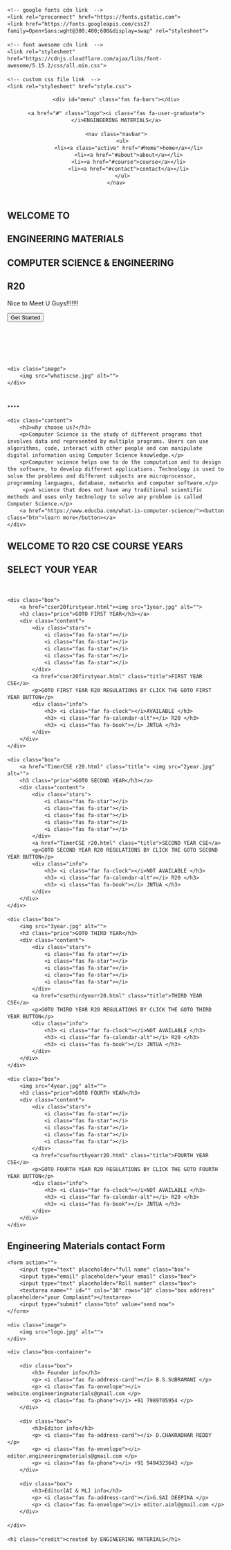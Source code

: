 <!DOCTYPE html>
<html lang="en">
<head>
    <meta charset="UTF-8">
    <meta name="viewport" content="width=device-width, initial-scale=1.0">
    <title>ENGINEERING MATERIALS CSE </title>

    <!-- google fonts cdn link  -->
    <link rel="preconnect" href="https://fonts.gstatic.com">
    <link href="https://fonts.googleapis.com/css2?family=Open+Sans:wght@300;400;600&display=swap" rel="stylesheet">

    <!-- font awesome cdn link  -->
    <link rel="stylesheet" href="https://cdnjs.cloudflare.com/ajax/libs/font-awesome/5.15.2/css/all.min.css">

    <!-- custom css file link  -->
    <link rel="stylesheet" href="style.css">
<link rel="icon" href="img.gif" type="image/gif" sizes="16x16">

</head>
<body>
   
<!-- header section starts  -->

<header>

    <div id="menu" class="fas fa-bars"></div>

    <a href="#" class="logo"><i class="fas fa-user-graduate"></i>ENGINEERING MATERIALS</a>

    <nav class="navbar">
        <ul>
            <li><a class="active" href="#home">home</a></li>
            <li><a href="#about">about</a></li>
            <li><a href="#course">course</a></li>
            <li><a href="#contact">contact</a></li>
        </ul>
    </nav>


</header>

<!-- header section ends -->


<!-- home section starts  -->

<section class="home" id="home">
<h1><i class="fas fa-user-graduate"></i>WELCOME TO</h1>
    <h1>ENGINEERING MATERIALS</h1>
	 <h1>COMPUTER SCIENCE & ENGINEERING</h1>
	 <h1>R20</h1>

<p> Nice to Meet U Guys!!!!!!!</p>
    <a href="#course"><button class="btn">Get Started</button></a>

</section>
<br/><br/><br/><br/><br/>
<!-- home section ends -->

<!-- about section starts  -->

<section class="about" id="about">

    <div class="image">
        <img src="whatiscse.jpg" alt="">
    </div>
<h1>....</h1>

    <div class="content">
        <h3>why choose us?</h3>
        <p>Computer Science is the study of different programs that involves data and represented by multiple programs. Users can use algorithms, code, interact with other people and can manipulate digital information using Computer Science knowledge.</p>
		<p>Computer science helps one to do the computation and to design the software, to develop different applications. Technology is used to solve the problems and different subjects are microprocessor, programming languages, database, networks and computer software.</p>
         <p>A science that does not have any traditional scientific methods and uses only technology to solve any problem is called Computer Science.</p>
        <a href="https://www.educba.com/what-is-computer-science/"><button class="btn">learn more</button></a>
    </div>

</section>
<!-- about section ends -->

<!-- course section starts  -->
<section class="course" id="course">

<h1 class="heading">WELCOME TO R20 CSE COURSE YEARS</h1>   
<h1 class="heading">SELECT YOUR YEAR</h1>   
<br/>
<div class="box-container">

    <div class="box">
        <a href="cser20firstyear.html"><img src="1year.jpg" alt="">
        <h3 class="price">GOTO FIRST YEAR</h3></a>
        <div class="content">
            <div class="stars">
                <i class="fas fa-star"></i>
                <i class="fas fa-star"></i>
                <i class="fas fa-star"></i>
                <i class="fas fa-star"></i>
                <i class="fas fa-star"></i>
            </div>
            <a href="cser20firstyear.html" class="title">FIRST YEAR CSE</a>
            <p>GOTO FIRST YEAR R20 REGULATIONS BY CLICK THE GOTO FIRST YEAR BUTTON</p>
            <div class="info">
                <h3> <i class="far fa-clock"></i>AVAILABLE </h3>
                <h3> <i class="far fa-calendar-alt"></i> R20 </h3>
                <h3> <i class="fas fa-book"></i> JNTUA </h3>
            </div>
        </div>
    </div>

    <div class="box">
        <a href="TimerCSE r20.html" class="title"> <img src="2year.jpg" alt="">
	    <h3 class="price">GOTO SECOND YEAR</h3></a>
        <div class="content">
            <div class="stars">
                <i class="fas fa-star"></i>
                <i class="fas fa-star"></i>
                <i class="fas fa-star"></i>
                <i class="fas fa-star"></i>
                <i class="fas fa-star"></i>
            </div>
            <a href="TimerCSE r20.html" class="title">SECOND YEAR CSE</a>
            <p>GOTO SECOND YEAR R20 REGULATIONS BY CLICK THE GOTO SECOND YEAR BUTTON</p>
            <div class="info">
                <h3> <i class="far fa-clock"></i>NOT AVAILABLE </h3>
                <h3> <i class="far fa-calendar-alt"></i> R20 </h3>
                <h3> <i class="fas fa-book"></i> JNTUA </h3>
            </div>
        </div>
    </div>

    <div class="box">
        <img src="3year.jpg" alt="">
        <h3 class="price">GOTO THIRD YEAR</h3>
        <div class="content">
            <div class="stars">
                <i class="fas fa-star"></i>
                <i class="fas fa-star"></i>
                <i class="fas fa-star"></i>
                <i class="fas fa-star"></i>
                <i class="fas fa-star"></i>
            </div>
            <a href="csethirdyearr20.html" class="title">THIRD YEAR CSE</a>
            <p>GOTO THIRD YEAR R20 REGULATIONS BY CLICK THE GOTO THIRD YEAR BUTTON</p>
            <div class="info">
                <h3> <i class="far fa-clock"></i>NOT AVAILABLE </h3>
                <h3> <i class="far fa-calendar-alt"></i> R20 </h3>
                <h3> <i class="fas fa-book"></i> JNTUA </h3>
            </div>
        </div>
    </div>

    <div class="box">
        <img src="4year.jpg" alt="">
        <h3 class="price">GOTO FOURTH YEAR</h3>
        <div class="content">
            <div class="stars">
                <i class="fas fa-star"></i>
                <i class="fas fa-star"></i>
                <i class="fas fa-star"></i>
                <i class="fas fa-star"></i>
                <i class="fas fa-star"></i>
            </div>
            <a href="csefourthyearr20.html" class="title">FOURTH YEAR CSE</a>
            <p>GOTO FOURTH YEAR R20 REGULATIONS BY CLICK THE GOTO FOURTH YEAR BUTTON</p>
            <div class="info">
                <h3> <i class="far fa-clock"></i>NOT AVAILABLE </h3>
                <h3> <i class="far fa-calendar-alt"></i> R20 </h3>
                <h3> <i class="fas fa-book"></i> JNTUA </h3>
            </div>
        </div>
    </div>

</div>

</section>

<!-- course section ends -->



<!-- contact section starts  -->

<section class="contact" id="contact">

<h1 class="heading">Engineering Materials contact Form</h1>

<div class="row">

    <form action="">
        <input type="text" placeholder="full name" class="box">
        <input type="email" placeholder="your email" class="box">
        <input type="text" placeholder="Roll number" class="box">
        <textarea name="" id="" cols="30" rows="10" class="box address" placeholder="your Complaint"></textarea>
        <input type="submit" class="btn" value="send now">
    </form>

    <div class="image">
        <img src="logo.jpg" alt="">
    </div>

</div>

</section>

<!-- contact section ends -->

<!-- footer section starts  -->

<div class="footer">

    <div class="box-container">

        <div class="box">
            <h3> Founder info</h3>
            <p> <i class="fas fa-address-card"></i> B.S.SUBRAMANI </p>
            <p> <i class="fas fa-envelope"></i> website.engineeringmaterials@gmail.com </p>
            <p> <i class="fas fa-phone"></i> +91 7989705954 </p>
        </div>

        <div class="box">
            <h3>Editor info</h3>
            <p> <i class="fas fa-address-card"></i> D.CHAKRADHAR REDDY </p>
            <p> <i class="fas fa-envelope"></i> editor.engineeringmaterials@gmail.com </p>
            <p> <i class="fas fa-phone"></i> +91 9494323643 </p>
        </div>
		
        <div class="box">
            <h3>Editor[AI & ML] info</h3>
            <p> <i class="fas fa-address-card"></i>G.SAI DEEPIKA </p>
            <p> <i class="fas fa-envelope"></i> editor.aiml@gmail.com </p>
        </div>

    </div>

    <h1 class="credit">created by ENGINEERING MATERIALS</h1>

</div>

<!-- footer section ends -->
<!-- jquery cdn link  -->
<script src="https://cdnjs.cloudflare.com/ajax/libs/jquery/3.6.0/jquery.min.js"></script>

<!-- custom js file link  -->
<script src="script.js"></script>

</body>
</html>
